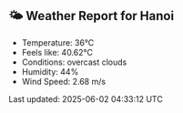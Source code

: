 <!-- WEATHER-START -->
## 🌤 Weather Report for Hanoi

- Temperature: 36°C
- Feels like: 40.62°C
- Conditions: overcast clouds
- Humidity: 44%
- Wind Speed: 2.68 m/s

Last updated: 2025-06-02 04:33:12 UTC
<!-- WEATHER-END -->
